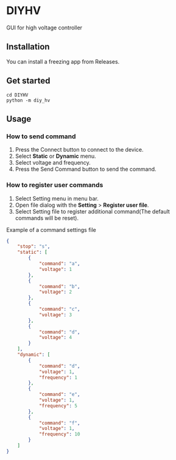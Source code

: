 # DIYHV

GUI for high voltage controller

## Installation

You can install a freezing app from Releases.

## Get started

```terminal
cd DIYHV
python -m diy_hv
```

## Usage

### How to send command

1. Press the Connect button to connect to the device.
1. Select **Static** or **Dynamic** menu.
1. Select voltage and frequency.
1. Press the Send Command button to send the command.

### How to register user commands

1. Select Setting menu in menu bar.
1. Open file dialog with the **Setting** > **Register user file**.
1. Select Setting file to register additional command(The default commands will be reset).

Example of a command settings file

```json
{
    "stop": "s",
    "static": [
        {
            "command": "a",
            "voltage": 1
        },
        {
            "command": "b",
            "voltage": 2
        },
        {
            "command": "c",
            "voltage": 3
        },
        {
            "command": "d",
            "voltage": 4
        }
    ],
    "dynamic": [
        {
            "command": "d",
            "voltage": 1,
            "frequency": 1
        },
        {
            "command": "e",
            "voltage": 1,
            "frequency": 5
        },
        {
            "command": "f",
            "voltage": 1,
            "frequency": 10
        }
    ]
}

```
